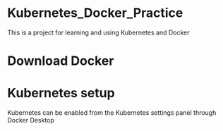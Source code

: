 # Kubernetes_Docker_Practice
This is a project for learning and using Kubernetes and Docker

# Download Docker

# Kubernetes setup
Kubernetes can be enabled from the Kubernetes settings panel through Docker Desktop